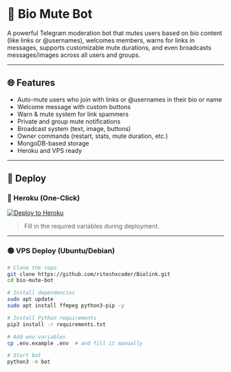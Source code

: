 # 🤖 Bio Mute Bot

A powerful Telegram moderation bot that mutes users based on bio content (like links or @usernames), welcomes members, warns for links in messages, supports customizable mute durations, and even broadcasts messages/images across all users and groups.

---

## 🌐 Features

- Auto-mute users who join with links or @usernames in their bio or name
- Welcome message with custom buttons
- Warn & mute system for link spammers
- Private and group mute notifications
- Broadcast system (text, image, buttons)
- Owner commands (restart, stats, mute duration, etc.)
- MongoDB-based storage
- Heroku and VPS ready

---

## 🚀 Deploy

### 🔵 Heroku (One-Click)

[![Deploy to Heroku](https://www.herokucdn.com/deploy/button.svg)](https://dashboard.heroku.com/new?template=https://github.com/Shivmis/biolinkmute1)

> Fill in the required variables during deployment.

---

### 🟢 VPS Deploy (Ubuntu/Debian)

```bash
# Clone the repo
git clone https://github.com/riteshxcoder/Biolink.git
cd bio-mute-bot

# Install dependencies
sudo apt update
sudo apt install ffmpeg python3-pip -y

# Install Python requirements
pip3 install -r requirements.txt

# Add env variables
cp .env.example .env  # and fill it manually

# Start bot
python3 -m bot
